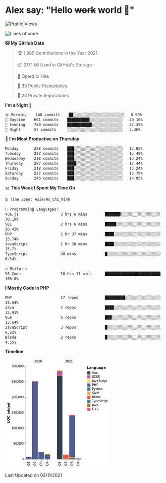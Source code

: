 # Alex say: "Hello ~~work~~ world 🐾"

<!--START_SECTION:waka-->
![Profile Views](http://img.shields.io/badge/Profile%20Views-4-blue)

![Lines of code](https://img.shields.io/badge/From%20Hello%20World%20I%27ve%20Written-746275%20lines%20of%20code-blue)

**🐱 My GitHub Data** 

> 🏆 1,885 Contributions in the Year 2021
 > 
> 📦 217.1 kB Used in GitHub's Storage 
 > 
> 💼 Opted to Hire
 > 
> 📜 33 Public Repositories 
 > 
> 🔑 23 Private Repositories  
 > 
**I'm a Night 🦉** 

```text
🌞 Morning    148 commits    ██░░░░░░░░░░░░░░░░░░░░░░░   8.99% 
🌆 Daytime    661 commits    ██████████░░░░░░░░░░░░░░░   40.16% 
🌃 Evening    780 commits    ███████████░░░░░░░░░░░░░░   47.39% 
🌙 Night      57 commits     ░░░░░░░░░░░░░░░░░░░░░░░░░   3.46%

```
📅 **I'm Most Productive on Thursday** 

```text
Monday       228 commits    ███░░░░░░░░░░░░░░░░░░░░░░   13.85% 
Tuesday      222 commits    ███░░░░░░░░░░░░░░░░░░░░░░   13.49% 
Wednesday    218 commits    ███░░░░░░░░░░░░░░░░░░░░░░   13.24% 
Thursday     287 commits    ████░░░░░░░░░░░░░░░░░░░░░   17.44% 
Friday       218 commits    ███░░░░░░░░░░░░░░░░░░░░░░   13.24% 
Saturday     227 commits    ███░░░░░░░░░░░░░░░░░░░░░░   13.79% 
Sunday       246 commits    ███░░░░░░░░░░░░░░░░░░░░░░   14.95%

```


📊 **This Week I Spent My Time On** 

```text
⌚︎ Time Zone: Asia/Ho_Chi_Minh

💬 Programming Languages: 
Vue.js                   3 hrs 6 mins        ███████░░░░░░░░░░░░░░░░░░   30.19% 
SQL                      2 hrs 6 mins        █████░░░░░░░░░░░░░░░░░░░░   20.42% 
PHP                      1 hr 37 mins        ████░░░░░░░░░░░░░░░░░░░░░   15.74% 
JavaScript               1 hr 36 mins        ████░░░░░░░░░░░░░░░░░░░░░   15.7% 
TypeScript               40 mins             █░░░░░░░░░░░░░░░░░░░░░░░░   6.54%

🔥 Editors: 
VS Code                  10 hrs 17 mins      █████████████████████████   100.0%

```

**I Mostly Code in PHP** 

```text
PHP                      17 repos            █████████░░░░░░░░░░░░░░░░   38.64% 
Java                     7 repos             ████░░░░░░░░░░░░░░░░░░░░░   15.91% 
Vue                      6 repos             ███░░░░░░░░░░░░░░░░░░░░░░   13.64% 
JavaScript               3 repos             █░░░░░░░░░░░░░░░░░░░░░░░░   6.82% 
Blade                    2 repos             █░░░░░░░░░░░░░░░░░░░░░░░░   4.55%

```


**Timeline**

![Chart not found](https://raw.githubusercontent.com/alexzvn/alexzvn/main/charts/bar_graph.png) 


 Last Updated on 03/11/2021
<!--END_SECTION:waka-->
